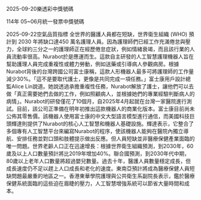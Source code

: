
2025-09-20樂透彩中獎號碼

                                
114年 05~06月統一發票中獎號碼
                             
2025-09-22空氣品質指標
                               全世界的醫護人員都在短缺，世界衛生組織 (WHO) 預計到 2030 年將缺口達450 萬名護理人員。因為護理師們已經工作充滿倦怠與壓力，全球約三分之一的護理師正在經歷倦怠症狀，例如情緒衰竭，而且該行業的人員流動率很高。Nurabot於是應運而生。這款自主研發的人工智慧護理機器人旨在幫助護理人員完成重複性或體力勞動，例如送藥或引導病人參觀病房。根據Nurabot背後的台灣跨國公司富士康稱，這款人形機器人最多可將護理師的工作量減少30%。「這不是要取代護士，更像是共同完成一項任務。」富士康用戶設計總監Alice Lin說道。她說透過承擔重複性任務，Nurabot解放了護士，讓他們可以去做「真正需要她們去做的工作，例如照顧病人，並根據她們的專業經驗判斷病人的病情」。Nurabot的研發僅花了10個月，自2025年4月起就在台灣一家醫院進行測試。目前，該公司正準備在明年初推出這款機器人的商業化版本。富士康目前尚未公佈其零售價。該機器人使用富士康的中文大型語言模型進行通信，而美國科技巨頭輝達則提供了Nurabot的核心人工智慧和機器人基礎設施。輝達表示，它整合了多個專有人工智慧平台來編寫Nurabot的程序，使該機器人能夠在醫院內獨立導航、安排任務並對口頭和肢體提示做出反應。但人員短缺並非醫療保健產業面臨的唯一問題。世界老齡人口正在迅速增長：根據世界衛生組織預測，到2030年，60歲及以上人口數量預計將比2019年增加40%。聯合國預測，到2030年代中期，80歲以上老年人口數量將超過嬰兒數量。過去十年，醫護人員數量穩定成長，但成長速度仍不足以趕上人口成長和老化的速度。東南亞預計將成為醫療保健人員短缺問題最嚴重的地區之一。香港東華學院護理與公共衛生系副院長表示，鑑於醫療保健系統面臨的這些迫在眉睫的壓力，人工智慧增強系統可以節省大量時間和成本。